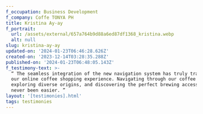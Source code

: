 ```yaml
---
f_occupation: Business Development
f_company: Coffe TONYA PH
title: Kristina Ay-ay
f_portrait:
  url: /assets/external/657a764b9d88a6ed87df1368_kristina.webp
  alt: null
slug: kristina-ay-ay
updated-on: '2024-01-23T06:46:28.626Z'
created-on: '2023-12-14T03:28:35.288Z'
published-on: '2024-01-23T06:48:05.143Z'
f_testimony-text: >-
  “ The seamless integration of the new navigation system has truly transformed
  our online coffee shopping experience. Navigating through our coffee blends,
  exploring diverse origins, and discovering the perfect brewing accessories has
  never been easier. ”
layout: '[testimonies].html'
tags: testimonies
---
```



